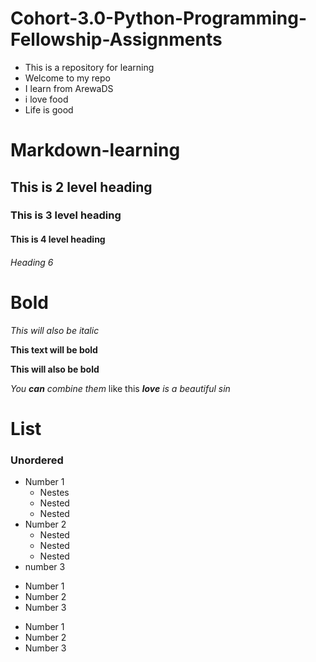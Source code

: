 # Cohort-3.0-Python-Programming-Fellowship-Assignments

- This is a repository for learning
- Welcome to my repo
- I learn from ArewaDS
- i love food
- Life is good




# Markdown-learning


## This is 2 level heading

### This is 3 level heading

#### This is 4 level heading 

###### Heading 6

# Bold 


_This will also be italic_

**This text will be bold**

__This will also be bold__

_You **can** combine them_ like this _**love** is a beautiful sin_

# List
### Unordered

- Number 1
  - Nestes 
  - Nested 
  - Nested 
- Number 2
  - Nested 
  - Nested 
  - Nested 
- number 3

* Number 1
* Number 2
* Number 3

+ Number 1
+ Number 2
+ Number 3
